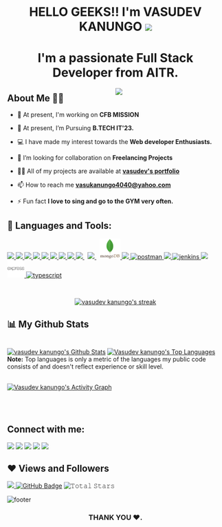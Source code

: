 
<h1 align="center">HELLO GEEKS!! I'm VASUDEV KANUNGO <img src="https://raw.githubusercontent.com/MartinHeinz/MartinHeinz/master/wave.gif" width="30px"></h1>
<h1 align="center">I'm a passionate Full Stack Developer from AITR.</h1>
<a href="#"><img align="right"  src="https://blush.design/api/download?shareUri=Gv5IKXN_YCe0GHZy&c=Skin_0%7Eb75858-0.2%7Eca8f67&w=800&h=800&fm=png" width="50%" heigth="auto"/></a>


##  About Me 🙋‍♂

- 🔭 At present, I'm working on  **CFB MISSION**

- 🌱 At present, I’m Pursuing **B.TECH IT'23.**

- 💻 I have made my interest towards the **Web developer Enthusiasts.**

- 👯 I’m looking for collaboration on **Freelancing Projects**

- 👨‍💻 All of my projects are available at **[vasudev's portfolio](https://vasudevportfolio.herokuapp.com/)**

- 📫 How to reach me **vasukanungo4040@yahoo.com**
  
- ⚡ Fun fact **I love to sing and go to the GYM very often.**

## 🚀 Languages and Tools:

<p align="left"> 
    <a href="https://www.java.com" target="_blank"> <img src="https://img.icons8.com/color/48/000000/java-coffee-cup-logo.png"/> </a>
    <a href="https://reactjs.org/" target="_blank"> <img src="https://img.icons8.com/color/48/000000/react-native.png"/> </a>
    <a href="https://spring.io/projects/spring-boot" target="_blank"> <img src="https://img.icons8.com/color/48/000000/spring-logo.png"/> </a> 
    <a href="https://developer.mozilla.org/en-US/docs/Web/JavaScript" target="_blank"> <img src="https://img.icons8.com/color/48/000000/javascript.png"/> </a> 
    <a href="https://www.w3.org/html/" target="_blank"> <img src="https://img.icons8.com/color/48/000000/html-5.png"/> </a> 
    <a href="https://www.w3schools.com/css/" target="_blank"> <img src="https://img.icons8.com/color/48/000000/css3.png"/> </a> 
    <a href="https://getbootstrap.com" target="_blank"> <img src="https://img.icons8.com/color/48/000000/bootstrap.png"/> </a> 
    <a href="https://www.python.org" target="_blank"> <img src="https://img.icons8.com/color/48/000000/python.png"/> </a> 
    <a style="padding-right:8px;" href="https://nodejs.org" target="_blank"> <img src="https://img.icons8.com/color/48/000000/nodejs.png"/> </a> 
    <a style="padding-right:8px;" href="https://www.mysql.com/" target="_blank"> <img src="https://img.icons8.com/fluent/50/000000/mysql-logo.png"/> </a>
    <a href="https://www.mongodb.com/" target="_blank"> <img src="https://raw.githubusercontent.com/devicons/devicon/master/icons/mongodb/mongodb-original-wordmark.svg" alt="mongodb" width="48" height="48"/> </a> 
    <a href="https://firebase.google.com/" target="_blank"> <img src="https://img.icons8.com/color/48/000000/firebase.png"/> </a> 
    <a href="https://postman.com" target="_blank"> <img src="https://www.vectorlogo.zone/logos/getpostman/getpostman-icon.svg" alt="postman" width="45" height="45"/> </a>   
    <a href="https://git-scm.com/" target="_blank"> <img src="https://img.icons8.com/color/48/000000/git.png"/> </a> 
    <a href="https://www.jenkins.io" target="_blank"> <img src="https://www.vectorlogo.zone/logos/jenkins/jenkins-icon.svg" alt="jenkins" width="48" height="48"/> </a> 
    <a href="https://redux.js.org" target="_blank"> <img src="https://img.icons8.com/color/48/000000/redux.png"/> </a>
    <a href="https://expressjs.com" target="_blank"> <img src="https://raw.githubusercontent.com/devicons/devicon/master/icons/express/express-original-wordmark.svg" alt="express" width="40" height="40"/> </a>
    <a href="https://www.typescriptlang.org/" target="_blank"><img src="https://img.icons8.com/color/48/000000/typescript.png" alt="typescript" width="40" height="40"/> </a>
</p>

<!-- [![React Badge](https://img.shields.io/badge/-React-61DBFB?style=for-the-badge&labelColor=black&logo=react&logoColor=61DBFB)](#)  [![Javascript Badge](https://img.shields.io/badge/-Javascript-F0DB4F?style=for-the-badge&labelColor=black&logo=javascript&logoColor=F0DB4F)](#) [![Typescript Badge](https://img.shields.io/badge/-Typescript-007acc?style=for-the-badge&labelColor=black&logo=typescript&logoColor=007acc)](#) [![Nodejs Badge](https://img.shields.io/badge/-Nodejs-3C873A?style=for-the-badge&labelColor=black&logo=node.js&logoColor=3C873A)](#) [![GraphQL Badge](https://img.shields.io/badge/-GraphQl-e535ab?style=for-the-badge&labelColor=black&logo=node.js&logoColor=e535ab)](#) -->
<br/>

<p align="center">
    <a href="https://github.com/vsu2705/github-readme-streak-stats">
        <img title="🔥 Get streak stats for your profile at git.io/streak-stats" alt="vasudev kanungo's streak" src="https://github-readme-streak-stats.herokuapp.com/?user=Vasu2705&theme=black-ice&hide_border=true&stroke=0000&background=060A0CD0"/>
    </a>
</p>

## 📊 My Github Stats

  <br/>
    <a href="https://github.com/Vasu2705/github-readme-stats"><img alt="vasudev kanungo's Github Stats" src="https://github-readme-stats.vercel.app/api?username=Vasu2705&show_icons=true&count_private=true&theme=react&hide_border=true&bg_color=0D1117" /></a>
  <a href="https://github.com/Vasu2705/github-readme-stats"><img alt="Vasudev kanungo's Top Languages" src="https://github-readme-stats.vercel.app/api/top-langs/?username=Vasu2705&langs_count=8&count_private=true&layout=compact&theme=react&hide_border=true&bg_color=0D1117" /></a>
  <br/>
  <b>Note:</b> Top languages is only a metric of the languages my public code consists of and doesn't reflect experience or skill level.


<br/>
<br/>

<a href="https://github.com/vasu2705/github-readme-activity-graph"><img alt="Vasudev kanungo's Activity Graph" src="https://activity-graph.herokuapp.com/graph?username=Vasu2705&bg_color=0D1117&color=5BCDEC&line=5BCDEC&point=FFFFFF&hide_border=true" /></a>

<br/>
<br/>

## Connect with me:
<p align="left">

<a href = "https://linkedin.com/in/vasudev-kanungo-aa9590153"><img src="https://img.icons8.com/fluent/48/000000/linkedin.png"/></a>
<a href = "https://twitter.com/KanungoVasudev?s=08"><img src="https://img.icons8.com/fluent/48/000000/twitter.png"/></a>
<a href = "https://www.instagram.com/vasu2705_?r=nametag"><img src="https://img.icons8.com/fluent/48/000000/instagram-new.png"/></a>
<a href = "https://codepen.io/vasu27"><img src="https://img.icons8.com/ios-filled/50/000000/codepen.png"/></a>
<a href = "https://www.behance.net/vasukanungo"><img src="https://img.icons8.com/color/50/000000/behance.png"/></a>


</p>

## ❤ Views and Followers
<a href="https://github.com/Vasu2705/github-profile-views-counter">
    <img src="https://komarev.com/ghpvc/?username=Vasu2705">
</a>
<a href="https://github.com/Vasu2705?tab=followers"><img src="https://img.shields.io/github/followers/Vasu2705?label=Followers&style=social" alt="GitHub Badge"></a>
<img src="https://img.shields.io/github/stars/Vasu2705?label=Stars" alt="𝚃𝚘𝚝𝚊𝚕 𝚂𝚝𝚊𝚛𝚜">
</p>

![footer](https://github.com/JayantGoel001/JayantGoel001/blob/master/PNG/footer.png)
  <br/>
<h3 align="center">THANK YOU ❤.</h3>
  <br/>
